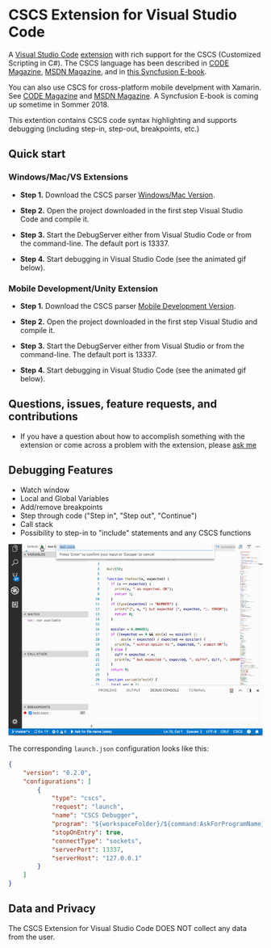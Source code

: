 # CSCS Extension for Visual Studio Code

A [Visual Studio Code](https://code.visualstudio.com/) [extension](https://marketplace.visualstudio.com/VSCode) with rich support for the CSCS (Customized Scripting in C#). The CSCS language has been described in [CODE Magazine](http://www.codemag.com/Article/1607081), [MSDN Magazine](https://msdn.microsoft.com/en-us/magazine/mt632273.aspx), and in [this Syncfusion E-book](https://www.syncfusion.com/resources/techportal/details/ebooks/implementing-a-custom-language).

You can also use CSCS for cross-platform mobile develpment with Xamarin. See
[CODE Magazine](http://www.codemag.com/article/1711081) and [MSDN Magazine](https://msdn.microsoft.com/en-us/magazine/mt829272). A Syncfusion E-book is coming up sometime in Sommer 2018.

This extention contains CSCS code syntax highlighting and supports debugging (including step-in, step-out, breakpoints, etc.)

## Quick start

### Windows/Mac/VS Extensions

* **Step 1.** Download the CSCS parser [Windows/Mac Version](https://github.com/vassilych/cscs).

* **Step 2.** Open the project downloaded in the first step Visual Studio Code and compile it.

* **Step 3.** Start the DebugServer either from Visual Studio Code or from the command-line. The default port is 13337.

* **Step 4.** Start debugging in Visual Studio Code (see the animated gif below).

### Mobile Development/Unity Extension

* **Step 1.** Download the CSCS parser [Mobile Development Version](https://github.com/vassilych/mobile).

* **Step 2.** Open the project downloaded in the first step Visual Studio and compile it.

* **Step 3.** Start the DebugServer either from Visual Studio or from the command-line. The default port is 13337.

* **Step 4.** Start debugging in Visual Studio Code (see the animated gif below).

## Questions, issues, feature requests, and contributions

* If you have a question about how to accomplish something with the extension or come across a problem with the extension, please [ask me](http://www.ilanguage.ch/p/contact.html)

## Debugging Features

* Watch window
* Local and Global Variables
* Add/remove breakpoints
* Step through code ("Step in", "Step out", "Continue")
* Call stack
* Possibility to step-in to "include" statements and any CSCS functions

![General Features](https://raw.githubusercontent.com/vassilych/cscs-debugger/master/images/vscode_cscs.gif)

The corresponding `launch.json` configuration looks like this:

```json
{
    "version": "0.2.0",
    "configurations": [
        {
            "type": "cscs",
            "request": "launch",
            "name": "CSCS Debugger",
            "program": "${workspaceFolder}/${command:AskForProgramName}",
            "stopOnEntry": true,
            "connectType": "sockets",
            "serverPort": 13337,
            "serverHost": "127.0.0.1"
        }
    ]
}
```

## Data and Privacy

The CSCS Extension for Visual Studio Code DOES NOT collect any data from the user.
